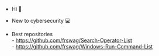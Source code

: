- Hi 👋  
- New to cybersecurity 💻  

- Best repositories  
      - https://github.com/frswag/Search-Operator-List  
      - https://github.com/frswag/Windows-Run-Command-List  

